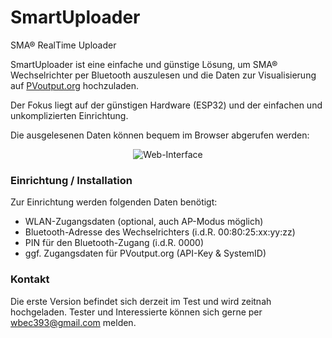 # SmartUploader
SMA® RealTime Uploader

SmartUploader ist eine einfache und günstige Lösung, um SMA® Wechselrichter per Bluetooth auszulesen und die Daten zur Visualisierung auf [PVoutput.org](https://pvoutput.org) hochzuladen.

Der Fokus liegt auf der günstigen Hardware (ESP32) und der einfachen und unkomplizierten Einrichtung.

Die ausgelesenen Daten können bequem im Browser abgerufen werden:
<p align="center"> 
  <img src="https://i.ibb.co/TP1vKbj/Web-Interface.png" alt="Web-Interface">
</p>


### Einrichtung / Installation
Zur Einrichtung werden folgenden Daten benötigt:
- WLAN-Zugangsdaten (optional, auch AP-Modus möglich)
- Bluetooth-Adresse des Wechselrichters (i.d.R. 00:80:25:xx:yy:zz)
- PIN für den Bluetooth-Zugang (i.d.R. 0000)
- ggf. Zugangsdaten für PVoutput.org (API-Key & SystemID)

### Kontakt
Die erste Version befindet sich derzeit im Test und wird zeitnah hochgeladen. Tester und Interessierte können sich gerne per wbec393@gmail.com melden.